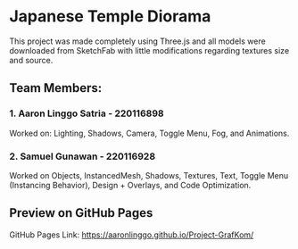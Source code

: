 # Japanese Temple Diorama
This project was made completely using Three.js and all models were downloaded from SketchFab with little modifications regarding textures size and source.

## Team Members:
### 1. Aaron Linggo Satria - 220116898
Worked on: Lighting, Shadows, Camera, Toggle Menu, Fog, and Animations.

### 2. Samuel Gunawan - 220116928
Worked on Objects, InstancedMesh, Shadows, Textures, Text, Toggle Menu (Instancing Behavior), Design + Overlays, and Code Optimization.

## Preview on GitHub Pages
GitHub Pages Link: https://aaronlinggo.github.io/Project-GrafKom/
